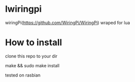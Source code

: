 # lwiringpi
wiringPi(https://github.com/WiringPi/WiringPi) wraped  for lua

# How to install

clone this repo to your dir

make && sudo make install

tested on rasbian


